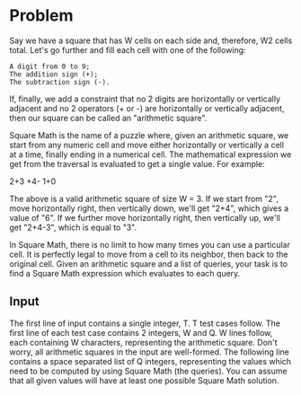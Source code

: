 # Problem

Say we have a square that has W cells on each side and, therefore, W2 cells total. Let's go further and fill each cell with one of the following:

    A digit from 0 to 9;
    The addition sign (+);
    The subtraction sign (-).

If, finally, we add a constraint that no 2 digits are horizontally or vertically adjacent and no 2 operators (+ or -) are horizontally or vertically adjacent, then our square can be called an "arithmetic square".

Square Math is the name of a puzzle where, given an arithmetic square, we start from any numeric cell and move either horizontally or vertically a cell at a time, finally ending in a numerical cell. The mathematical expression we get from the traversal is evaluated to get a single value. For example:

2+3
+4-
1+0

The above is a valid arithmetic square of size W = 3. If we start from "2", move horizontally right, then vertically down, we'll get "2+4", which gives a value of "6". If we further move horizontally right, then vertically up, we'll get "2+4-3", which is equal to "3".

In Square Math, there is no limit to how many times you can use a particular cell. It is perfectly legal to move from a cell to its neighbor, then back to the original cell. Given an arithmetic square and a list of queries, your task is to find a Square Math expression which evaluates to each query.

## Input

The first line of input contains a single integer, T. T test cases follow. The first line of each test case contains 2 integers, W and Q. W lines follow, each containing W characters, representing the arithmetic square. Don't worry, all arithmetic squares in the input are well-formed. The following line contains a space separated list of Q integers, representing the values which need to be computed by using Square Math (the queries). You can assume that all given values will have at least one possible Square Math solution.
